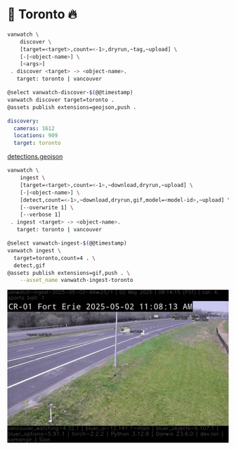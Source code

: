 # 🌈 Toronto 🔥

```bash
vanwatch \
	discover \
	[target=<target>,count=<-1>,dryrun,~tag,~upload] \
	[-|<object-name>] \
	[<args>]
 . discover <target> -> <object-name>.
   target: toronto | vancouver
```

```bash
@select vanwatch-discover-$(@@timestamp)
vanwatch discover target=toronto .
@assets publish extensions=geojson,push .
```


```yaml
discovery:
  cameras: 1612
  locations: 909
  target: toronto

```

[detections.geojson](https://github.com/kamangir/assets/blob/main/vanwatch-discover-2025-05-02-0rg2fh/detections.geojson)

```bash
vanwatch \
	ingest \
	[target=<target>,count=<-1>,~download,dryrun,~upload] \
	[-|<object-name>] \
	[detect,count=<-1>,~download,dryrun,gif,model=<model-id>,~upload] \
	[--overwrite 1] \
	[--verbose 1]
 . ingest <target> -> <object-name>.
   target: toronto | vancouver
```


```bash
@select vanwatch-ingest-$(@@timestamp)
vanwatch ingest \
  target=toronto,count=4 . \
  detect,gif
@assets publish extensions=gif,push . \
	--asset_name vanwatch-ingest-toronto
```


![image](https://github.com/kamangir/assets/blob/main/vanwatch-ingest-toronto/vanwatch-ingest-toronto.gif?raw=true)
